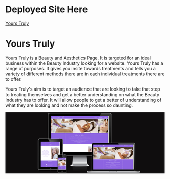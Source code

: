 # Deployed Site Here
[Yours Truly](https://cmorgan21.github.io/Yours-Truly/)

# Yours Truly 
Yours Truly is a Beauty and Aesthetics Page. It is targeted for an ideal business within the Beauty Industry looking for a website. Yours Truly has a range of purposes. It gives you insite towards treatments and tells you a variety of different methods there are in each individual treatments there are to offer.

Yours Truly's aim is to target an audience that are looking to take that step to treating themselves and get a better understanding on what the Beauty Industry has to offer. It will allow people to get a better of understanding of what they are looking and not make the process so daunting.

![Responsive Mockup](/README-images/amiresponsive-yourstruly.png)